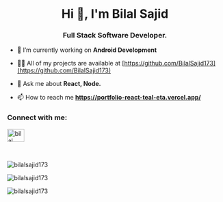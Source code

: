 <h1 align="center">Hi 👋, I'm Bilal Sajid</h1>
<h3 align="center">Full Stack Software Developer.</h3>

- 🔭 I’m currently working on **Android Development**

- 👨‍💻 All of my projects are available at [https://github.com/BilalSajid173](https://github.com/BilalSajid173)

- 💬 Ask me about **React, Node.**

- 📫 How to reach me **https://portfolio-react-teal-eta.vercel.app/**

<h3 align="left">Connect with me:</h3>
<p align="left">
<a href="https://www.linkedin.com/in/bilal-sajid-5b1218219/" target="blank"><img align="center" src="https://raw.githubusercontent.com/rahuldkjain/github-profile-readme-generator/master/src/images/icons/Social/linked-in-alt.svg" alt="bilal sajid" height="30" width="40" /></a>
</p>
<br/>
<p><img align="center" src="https://github-readme-stats.vercel.app/api/top-langs?username=bilalsajid173&show_icons=true&locale=en&layout=compact" alt="bilalsajid173" /></p>

<p><img align="center" src="https://github-readme-stats.vercel.app/api?username=bilalsajid173&show_icons=true&locale=en" alt="bilalsajid173" /></p>

<p><img align="center" src="https://github-readme-streak-stats.herokuapp.com/?user=bilalsajid173&" alt="bilalsajid173" /></p>

